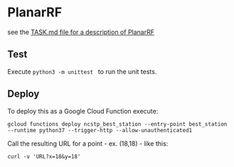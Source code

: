 # PlanarRF 

see the [TASK.md file for a description of PlanarRF](TASK.md)

## Test

Execute 
`python3 -m unittest ` to run the unit tests.

## Deploy

To deploy this as a Google Cloud Function execute:
``` 
gcloud functions deploy ncstp_best_station --entry-point best_station --runtime python37 --trigger-http --allow-unauthenticated1
```

Call the resulting URL for a point - ex. (18,18) - like this: 
```
curl -v 'URL?x=18&y=18'
```
